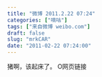 ```yaml
---
title: "微博 2011.2.22 07:24"
categories: ["嘀咕"]
tags: ["来自微博 weibo.com"]
draft: false
slug: "mrkCAR"
date: "2011-02-22 07:24:00"
---
```


<p>猪啊，该起床了。 O网页链接 ​​​​</p>
